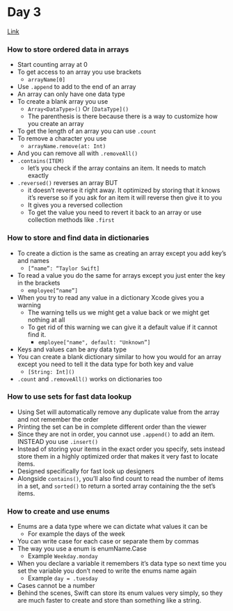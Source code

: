 # Day 3
[Link](https://www.hackingwithswift.com/100/swiftui/3)

### How to store ordered data in arrays
* Start counting array at 0
* To get access to an array you use brackets
  * `arrayName[0]`
* Use `.append` to add to the end of an array
* An array can only have one data type
* To create a blank array you use
  * `Array<DataType>()` Or `[DataType]()`
  * The parenthesis is there because there is a way to customize how you create an array
* To get the length of an array you can use `.count`
* To remove a character you use 
  * `arrayName.remove(at: Int)`
* And you can remove all with `.removeAll()`
* `.contains(ITEM)` 
  * let’s you check if the array contains an item. It needs to match exactly
* `.reversed()` reverses an array BUT
  * it doesn’t reverse it right away. It optimized by storing that it knows it’s reverse so if you ask for an item it will reverse then give it to you
  * It gives you a reversed collection
  * To get the value you need to revert it back to an array or use collection methods like `.first`

### How to store and find data in dictionaries
* To create a diction is the same as creating an array except you add key’s and names
  * `[“name”: “Taylor Swift]`
* To read a value you do the same for arrays except you just enter the key in the brackets
  * `employee[“name”]`
* When you try to read any value in a dictionary Xcode gives you a warning
  * The warning tells us we might get a value back or we might get nothing at all
  * To get rid of this warning we can give it a default value if it cannot find it.
    * `employee["name", default: "Unknown”]`
* Keys and values can be any data type
* You can create a blank dictionary similar to how you would for an array except you need to tell it the data type for both key and value
  * `[String: Int]()`
* `.count` and `.removeAll()` works on dictionaries too

### How to use sets for fast data lookup
* Using Set will automatically remove any duplicate value from the array and not remember the order
* Printing the set can be in complete different order than the viewer
* Since they are not in order, you cannot use `.append()` to add an item. INSTEAD you use `.insert()`
* Instead of storing your items in the exact order you specify, sets instead store them in a highly optimized order that makes it very fast to locate items.
* Designed specifically for fast look up designers
* Alongside `contains()`, you’ll also find count to read the number of items in a set, and `sorted()` to return a sorted array containing the the set’s items.

### How to create and use enums
* Enums are a data type where we can dictate what values it can be 
  * For example the days of the week
* You can write case for each case or separate them by commas
* The way you use a enum is enumName.Case
  * Example `Weekday.monday`
* When you declare a variable it remembers it’s data type so next time you set the variable you don’t need to write the enums name again
  * Example `day = .tuesday`
* Cases cannot be a number
* Behind the scenes, Swift can store its enum values very simply, so they are much faster to create and store than something like a string.
